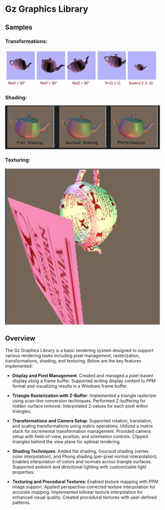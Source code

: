 # Gz Graphics Library
## Samples
### Transformations:
![Transformation Sample](./transformations.png)
### Shading:
![Shading Sample](./Shading%20Samples.png)
### Texturing:
![Texturing Samples](./Texturing.png)

## Overview
The Gz Graphics Library is a basic rendering system designed to support various rendering tasks including pixel management, rasterization, transformations, shading, and texturing. Below are the key features implemented:

- **Display and Pixel Management**: Created and managed a pixel-based display using a frame buffer. Supported writing display content to PPM format and visualizing results in a Windows frame buffer.

- **Triangle Rasterization with Z-Buffer**: Implemented a triangle rasterizer using scan-line conversion techniques. Performed Z-buffering for hidden surface removal. Interpolated Z-values for each pixel within triangles.

- **Transformations and Camera Setup**: Supported rotation, translation, and scaling transformations using matrix operations. Utilized a matrix stack for incremental transformation management. Provided camera setup with field-of-view, position, and orientation controls. Clipped triangles behind the view plane for optimal rendering.

- **Shading Techniques**: Added flat shading, Gouraud shading (vertex color interpolation), and Phong shading (per-pixel normal interpolation). Enabled interpolation of colors and normals across triangle surfaces. Supported ambient and directional lighting with customizable light properties.

- **Texturing and Procedural Textures**: Enabled texture mapping with PPM image support. Applied perspective-corrected texture interpolation for accurate mapping. Implemented bilinear texture interpolation for enhanced visual quality. Created procedural textures with user-defined patterns.
